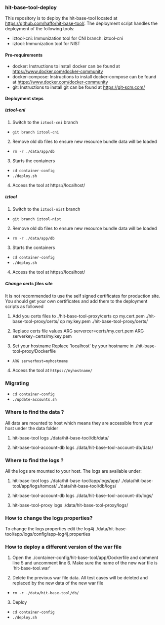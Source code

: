 ### hit-base-tool-deploy
This repository is to deploy the hit-base-tool located at https://github.com/haffo/hit-base-tool/. The deployment script handles the deployment of the following tools: 
-  iztool-cni: Immunization tool for CNI
branch: iztool-cni  
- iztool:  Immunization tool for NIST 


#### Pre-requirements 
- docker: Instructions to install docker can be found at https://www.docker.com/docker-community
- docker-compose: Instructions to install docker-compose can be found at https://www.docker.com/docker-community
- git: Instructions to install git can be found at https://git-scm.com/

#### Deployment steps  

##### iztool-cni 
1) Switch to the `iztool-cni` branch 
- `git branch iztool-cni`
2) Remove old db files to ensure new resource bundle data will be loaded
- `rm -r ./data/app/db`  
3) Starts the containers  
 - `cd container-config` 
 - `./deploy.sh`
4) Access the tool at https://localhost/

 
##### iztool 
1) Switch to the `iztool-nist` branch 
- `git branch iztool-nist`
2) Remove old db files to ensure new resource bundle data will be loaded
- `rm -r ./data/app/db`  
3) Starts the containers  
 - `cd container-config` 
 - `./deploy.sh`
4) Access the tool at https://localhost/

##### Change certs files site
It is not recommended to use the self signed certificates for production site.  You should get your own certificates and add them to the deployment scripts as followed

1) Add you certs files to ./hit-base-tool-proxy/certs
cp my.cert.pem ./hit-base-tool-proxy/certs/
cp my.key.pem ./hit-base-tool-proxy/certs/

2) Replace certs file values 
ARG servercer=certs/my.cert.pem
ARG serverkey=certs/my.key.pem

3) Set your hostname 
Replace 'localhost' by your hostname in ./hit-base-tool-proxy/Dockerfile
- `ARG serverhost=myhostname`

4) Access the tool at `https://myhostname/`



### Migrating 
- `cd container-config`
- `./update-accounts.sh` 
 
 
###  Where to find the data ?
All data are mounted to host which means they are accessible from your host under the data folder 
1) hit-base-tool logs 
./data/hit-base-tool/db/data/ 

2) hit-base-tool-account-db logs 
./data/hit-base-tool-account-db/data/ 


###  Where to find the logs ? 
All the logs are mounted to your host.  The logs are available under: 
1) hit-base-tool logs 
./data/hit-base-tool/app/logs/app/
./data/hit-base-tool/app/logs/tomcat/
./data/hit-base-tool/db/logs/ 

2) hit-base-tool-account-db logs 
./data/hit-base-tool-account-db/logs/ 

3) hit-base-tool-proxy logs 
./data/hit-base-tool-proxy/logs/ 


###  How to change the logs properties? 
To change the logs properties edit the log4j ./data/hit-base-tool/app/logs/config/app-log4j.properties 


###  How to deploy a different version of the war file
1) Open the ./container-config/hit-base-tool/app/Dockerfile and comment line 5 and uncomment line 6. Make sure the name of the new war file is 'hit-base-tool.war' 

2) Delete the previous war file data.  All test cases will be deleted and replaced by the new data of the new war file
- `rm -r ./data/hit-base-tool/db/` 

3) Deploy  
 - `cd container-config` 
 - `./deploy.sh`


